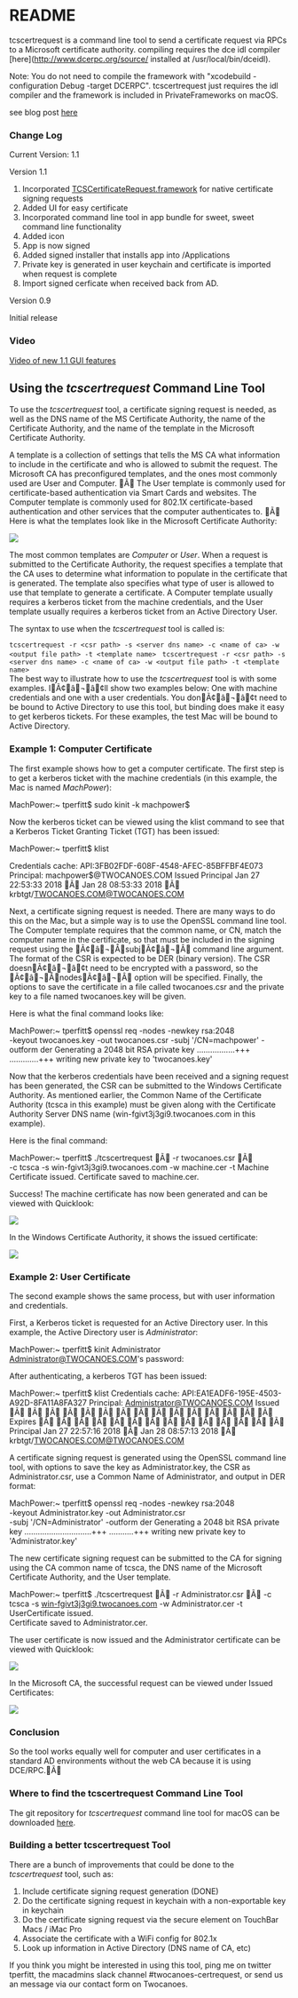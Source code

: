 # README #

tcscertrequest is a command line tool to send a certificate request via RPCs to a Microsoft certificate authority.
compiling requires the dce idl compiler [here](http://www.dcerpc.org/source/ installed at /usr/local/bin/dceidl).

Note: You do not need to compile the framework with "xcodebuild -configuration Debug -target DCERPC".  tcscertrequest just requires the idl compiler and the framework is included in PrivateFrameworks on macOS.

see blog post [here](https://twocanoes.com/origin-backstory-of-active-directory-certificate-profile-at-apple/)

### Change Log ###
Current Version: 1.1

Version 1.1

1. Incorporated [TCSCertificateRequest.framework](https://bitbucket.org/twocanoes/tcscertificaterequestframework) for native certificate signing requests
2. Added UI for easy certificate
3. Incorporated command line tool in app bundle for sweet, sweet command line functionality
4. Added icon
5. App is now signed
6. Added signed installer that installs app into /Applications
7. Private key is generated in user keychain and certificate is imported when request is complete
8. Import signed cerficate when received back from AD.

Version 0.9

Initial release

### Video

[Video of new 1.1 GUI features](https://youtu.be/kWR5vtespq0)



Using the **_tcscertrequest_** Command Line Tool
-------------------------------------------

To use the _tcscertrequest_ tool, a certificate signing request is needed, as well as the DNS name of the MS Certificate Authority, the name of the Certificate Authority, and the name of the template in the Microsoft Certificate Authority.

A template is a collection of settings that tells the MS CA what information to include in the certificate and who is allowed to submit the request. The Microsoft CA has preconfigured templates, and the ones most commonly used are User and Computer. Ã The User template is commonly used for certificate-based authentication via Smart Cards and websites. The Computer template is commonly used for 802.1X certificate-based authentication and other services that the computer authenticates to. Ã Here is what the templates look like in the Microsoft Certificate Authority:

![](https://xdl4wtzciw-flywheel.netdna-ssl.com/wp-content/uploads/2018/02/authcert-1024x471.png)

The most common templates are _Computer_ or _User_. When a request is submitted to the Certificate Authority, the request specifies a template that the CA uses to determine what information to populate in the certificate that is generated. The template also specifies what type of user is allowed to use that template to generate a certificate. A Computer template usually requires a kerberos ticket from the machine credentials, and the User template usually requires a kerberos ticket from an Active Directory User.

The syntax to use when the _tcscertrequest_ tool is called is:

`tcscertrequest -r <csr path> -s <server dns name> -c <name of ca> -w <output file path> -t <template name>
`
`tcscertrequest -r <csr path> -s <server dns name> -c <name of ca> -w <output file path> -t <template name>  
`  
The best way to illustrate how to use the _tcscertrequest_ tool is with some examples. IÃ¢â¬â¢ll show two examples below: One with machine credentials and one with a user credentials. You donÃ¢â¬â¢t need to be bound to Active Directory to use this tool, but binding does make it easy to get kerberos tickets. For these examples, the test Mac will be bound to Active Directory.

### Example 1: Computer Certificate

The first example shows how to get a computer certificate. The first step is to get a kerberos ticket with the machine credentials (in this example, the Mac is named _MachPower_):

MachPower:~ tperfitt$ sudo kinit -k machpower$

Now the kerberos ticket can be viewed using the klist command to see that a Kerberos Ticket Granting Ticket (TGT) has been issued:

MachPower:~ tperfitt$ klist

Credentials cache: API:3FB02FDF-608F-4548-AFEC-85BFFBF4E073
Principal: machpower$@TWOCANOES.COM
Issued Principal
Jan 27 22:53:33 2018 Ã Jan 28 08:53:33 2018 Ã krbtgt/TWOCANOES.COM@TWOCANOES.COM

Next, a certificate signing request is needed. There are many ways to do this on the Mac, but a simple way is to use the OpenSSL command line tool. The Computer template requires that the common name, or CN, match the computer name in the certificate, so that must be included in the signing request using the Ã¢â¬ÅsubjÃ¢â¬Â command line argument. The format of the CSR is expected to be DER (binary version). The CSR doesnÃ¢â¬â¢t need to be encrypted with a password, so the Ã¢â¬ÅnodesÃ¢â¬Â option will be specified. Finally, the options to save the certificate in a file called twocanoes.csr and the private key to a file named twocanoes.key will be given.

Here is what the final command looks like:

MachPower:~ tperfitt$ openssl req -nodes -newkey rsa:2048 \
-keyout twocanoes.key -out twocanoes.csr -subj '/CN=machpower' -outform der
Generating a 2048 bit RSA private key
.................+++
.............+++
writing new private key to 'twocanoes.key' 

Now that the kerberos credentials have been received and a signing request has been generated, the CSR can be submitted to the Windows Certificate Authority. As mentioned earlier, the Common Name of the Certificate Authority (tcsca in this example) must be given along with the Certificate Authority Server DNS name (win-fgivt3j3gi9.twocanoes.com in this example).

Here is the final command:

MachPower:~ tperfitt$ ./tcscertrequest Ã -r twocanoes.csr Ã \
-c tcsca -s win-fgivt3j3gi9.twocanoes.com -w machine.cer -t Machine
Certificate issued.
Certificate saved to machine.cer. 

Success! The machine certificate has now been generated and can be viewed with Quicklook:

![](https://xdl4wtzciw-flywheel.netdna-ssl.com/wp-content/uploads/2018/01/PastedGraphic-1-707x1024.png)

In the Windows Certificate Authority, it shows the issued certificate:

![](https://xdl4wtzciw-flywheel.netdna-ssl.com/wp-content/uploads/2018/01/PastedGraphic-2-1024x446.png)

### Example 2: User Certificate

The second example shows the same process, but with user information and credentials.

First, a Kerberos ticket is requested for an Active Directory user. In this example, the Active Directory user is _Administrator_:

MachPower:~ tperfitt$ kinit Administrator
Administrator@TWOCANOES.COM's password: 

After authenticating, a kerberos TGT has been issued:

MachPower:~ tperfitt$ klist
 Credentials cache: API:EA1EADF6-195E-4503-A92D-8FA11A8FA327
 Principal: Administrator@TWOCANOES.COM
 Issued Ã Ã Ã Ã Ã Ã Ã Ã Ã Ã Ã Ã Ã Ã Ã Expires Ã Ã Ã Ã Ã Ã Ã Ã Ã Ã Ã Ã Ã Ã Principal
 Jan 27 22:57:16 2018 Ã Jan 28 08:57:13 2018 Ã krbtgt/TWOCANOES.COM@TWOCANOES.COM

A certificate signing request is generated using the OpenSSL command line tool, with options to save the key as Administrator.key, the CSR as Administrator.csr, use a Common Name of Administrator, and output in DER format:

MachPower:~ tperfitt$ openssl req -nodes -newkey rsa:2048 \
-keyout Administrator.key -out Administrator.csr \
-subj '/CN=Administrator' -outform der
Generating a 2048 bit RSA private key
..............................+++
...........+++
writing new private key to 'Administrator.key'

The new certificate signing request can be submitted to the CA for signing using the CA common name of tcsca, the DNS name of the Microsoft Certificate Authority, and the User template.

MachPower:~ tperfitt$ ./tcscertrequest Ã -r Administrator.csr Ã -c tcsca -s [win-fgivt3j3gi9.twocanoes.com](http://win-fgivt3j3gi9.twocanoes.com/) -w Administrator.cer -t UserCertificate issued.  
Certificate saved to Administrator.cer.

The user certificate is now issued and the Administrator certificate can be viewed with Quicklook:

![](https://xdl4wtzciw-flywheel.netdna-ssl.com/wp-content/uploads/2018/01/PastedGraphic-3-707x1024.png)

In the Microsoft CA, the successful request can be viewed under Issued Certificates:

![](https://xdl4wtzciw-flywheel.netdna-ssl.com/wp-content/uploads/2018/02/authcert-1024x471.png)

### Conclusion

So the tool works equally well for computer and user certificates in a standard AD environments without the web CA because it is using DCE/RPC.Ã 

### Where to find the tcscertrequest Command Line Tool

The git repository for _tcscertrequest_ command line tool for macOS can be downloaded [here](https://bitbucket.org/twocanoes/tcscertrequest/overview).

### Building a better tcscertrequest Tool

There are a bunch of improvements that could be done to the _tcscertrequest_ tool, such as:

1.  Include certificate signing request generation (DONE)
2.  Do the certificate signing request in keychain with a non-exportable key in keychain
3.  Do the certificate signing request via the secure element on TouchBar Macs / iMac Pro
4.  Associate the certificate with a WiFi config for 802.1x
5.  Look up information in Active Directory (DNS name of CA, etc)

If you think you might be interested in using this tool, ping me on twitter tperfitt, the macadmins slack channel #twocanoes-certrequest, or send us an message via our contact form on Twocanoes.
